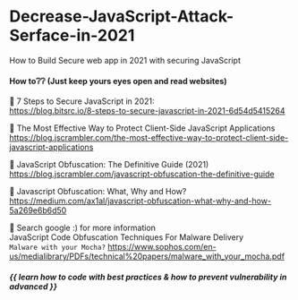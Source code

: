 # Decrease-JavaScript-Attack-Serface-in-2021
How to Build Secure web app in 2021 with securing JavaScript
#### How to❔❔ (Just keep yours eyes open and read websites) <br>
🍩 7 Steps to Secure JavaScript in 2021: <br>
https://blog.bitsrc.io/8-steps-to-secure-javascript-in-2021-6d54d5415264

🍩 The Most Effective Way to Protect Client-Side JavaScript Applications <br>
https://blog.jscrambler.com/the-most-effective-way-to-protect-client-side-javascript-applications

🍩 JavaScript Obfuscation: The Definitive Guide (2021) <br>
https://blog.jscrambler.com/javascript-obfuscation-the-definitive-guide

🍩 Javascript Obfuscation: What, Why and How? <br>
https://medium.com/ax1al/javascript-obfuscation-what-why-and-how-5a269e6b6d50

🍩 Search google :) for more information <br>
JavaScript Code Obfuscation Techniques For Malware Delivery <br>
```Malware with your Mocha?``` https://www.sophos.com/en-us/medialibrary/PDFs/technical%20papers/malware_with_your_mocha.pdf

##### {{ learn how to code with best practices & how to prevent vulnerability in advanced }}
